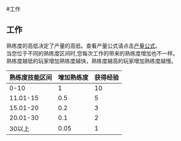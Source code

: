 #工作
## 工作
熟练度的高低决定了产量的高低。查看产量公式请点击[产量公式](pages/productivity.md)。  
当您位于不同的熟练度区间时,您每次工作的带来的熟练度增加也不一样。  
熟练度越低的玩家增加熟练度越快，熟练度越高的玩家增加熟练度越慢。  

| 熟练度技能区间|增加熟练度|获得经验|
|-------------|-------------|-----|
|0-10|1|10|
|11.01-15|0.5|5|
|15.01-20|0.2|3|
|20.01-30|0.1|2|
|30以上|0.05|1|